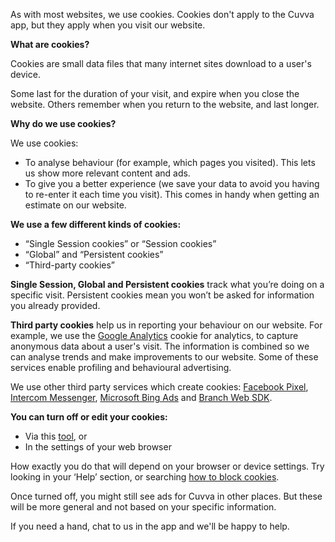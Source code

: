 As with most websites, we use cookies. Cookies don't apply to the Cuvva app, but they apply when you visit our website.

**What are cookies?**

Cookies are small data files that many internet sites download to a user's device. 

Some last for the duration of your visit, and expire when you close the website. Others remember when you return to the website, and last longer. 

**Why do we use cookies?**

We use cookies: 

- To analyse behaviour (for example, which pages you visited). This lets us show more relevant content and ads. 
- To give you a better experience (we save your data to avoid you having to re-enter it each time you visit). This comes in handy when getting an estimate on our website. 

**We use a few different kinds of cookies:**

- “Single Session cookies” or “Session cookies” 
- “Global” and “Persistent cookies” 
- “Third-party cookies” 

**Single Session, Global and Persistent cookies** track what you’re doing on a specific visit. Persistent cookies mean you won’t be asked for information you already provided. 

**Third party cookies** help us in reporting your behaviour on our website. For example, we use the [Google Analytics](https://support.google.com/analytics/answer/6004245 "a link to the Google Analytics cookie policy") cookie for analytics, to capture anonymous data about a user's visit. The information is combined so we can analyse trends and make improvements to our website. Some of these services enable profiling and behavioural advertising.

We use other third party services which create cookies: [Facebook Pixel](https://www.facebook.com/policies/cookies "a link the Facebook cookie policy"), [Intercom Messenger](https://www.intercom.com/terms-and-policies#cookie-policy "a link to the Intercom cookie policy"), [Microsoft Bing Ads](https://privacy.microsoft.com/en-GB/privacystatement#maincookiessimilartechnologiesmodule "a link to the Microsoft cookie policy") and [Branch Web SDK](https://branch.io/cookie-declaration/ "a link to the Branch cookie policy"). 

**You can turn off or edit your cookies:** 

- Via this [tool](http://optout.aboutads.info/?c=2&lang=EN "a link to a tool to help you opt out of cookies"), or
- In the settings of your web browser

How exactly you do that will depend on your browser or device settings. Try looking in your ‘Help’ section, or searching [how to block cookies](https://cookies.insites.com/disable-cookies/ "a link with information on disabling cookies"). 

Once turned off, you might still see ads for Cuvva in other places. But these will be more general and not based on your specific information. 

If you need a hand, chat to us in the app and we'll be happy to help. 


